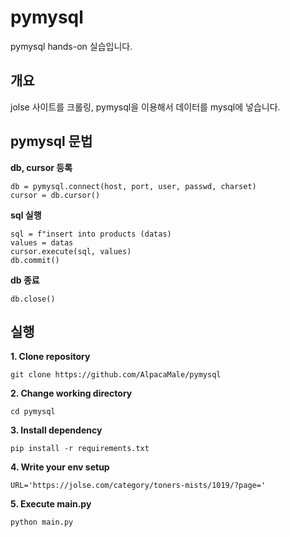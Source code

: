# pymysql

pymysql hands-on 실습입니다.

## 개요

jolse 사이트를 크롤링, pymysql을 이용해서 데이터를 mysql에 넣습니다.

## pymysql 문법

**db, cursor 등록**

```
db = pymysql.connect(host, port, user, passwd, charset)
cursor = db.cursor()
```

**sql 실행**

```
sql = f"insert into products (datas)
values = datas
cursor.execute(sql, values)
db.commit()
```

**db 종료**

```
db.close()
```

## 실행

**1. Clone repository**

```
git clone https://github.com/AlpacaMale/pymysql
```

**2. Change working directory**

```
cd pymysql
```

**3. Install dependency**

```
pip install -r requirements.txt
```

**4. Write your env setup**

```
URL='https://jolse.com/category/toners-mists/1019/?page='
```

**5. Execute main.py**

```
python main.py
```
